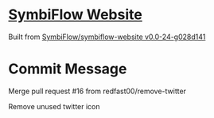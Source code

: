# [SymbiFlow Website](https://symbiflow.github.io)

Built from [SymbiFlow/symbiflow-website v0.0-24-g028d141](https://github.com/SymbiFlow/symbiflow-website/commit/028d141d993d04cf05b330d5706be45f69e961bd)

# Commit Message

Merge pull request #16 from redfast00/remove-twitter

Remove unused twitter icon
